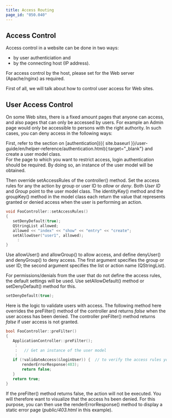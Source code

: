 ```yaml
---
title: Access Routing
page_id: "050.040"
---
```


## Access Control

Access control in a website can be done in two ways:

* by user authenticiation and
* by the connecting host (IP address).

For access control by the host, please set for the Web server (Apache/nginx) as required.

First of all, we will talk about how to control user access for Web sites.

## User Access Control

On some Web sites, there is a fixed amount pages that anyone can access, and also pages that can only be accessed by users. For example an Admin page would only be accessible to persons with the right authority. In such cases, you can deny access in the following ways:

First, refer to the section on [authentication]({{ site.baseurl }}/user-guide/en/helper-reference/authentication.html){:target="_blank"} and create a user model class.<br>
For the page to which you want to restrict access, login authentication should be required. By doing so, an instance of the user model will be obtained.

Then override setAccessRules of the controller() method. Set the access rules for any the action by group or user ID to *allow* or *deny*. Both *User ID* and *Group* point to the user model class. The identityKey() method and the groupKey() method in the model class each return the value that represents granted or denied access when the user is performing an action.

```c++
void FooController::setAccessRules()
{
   setDenyDefault(true);
   QStringList allowed;
   allowed << "index" << "show" << "entry" << "create";
   setAllowUser("user1", allowed);
     :
}
```

Use allowUser() and allowGroup() to allow access, and define denyUser() and denyGroup() to deny access. The first argument specifies the group or user ID; the second argument specifies the list or action name (QStringList).

For permissions/denials from the user that do not define the access rules, the default settings will be used. Use setAllowDefault() method or setDenyDefault() method for this.

```c++
setDenyDefault(true);
```

Here is the logic to validate users with access. The following method here overrides the preFilter() method of the controller and returns *false* when the user access has been denied. The controller preFilter() method returns *false* if user access is not granted.

```c++
bool FooController::preFilter()
{
   ApplicationController::preFilter();
    :
    :   // Get an instance of the user model
    :
   if (!validateAccess(&loginUser)) {  // to verify the access rules you have defined
       renderErrorResponse(403);
       return false;
   }
   return true;
}
```

If the preFilter() method returns false, the action will not be executed. You will therefore want to visualize that the access hs been denied. For this purpose, you can then use the renderErrorResponse() method to display a static error page (*public/403.html* in this example).